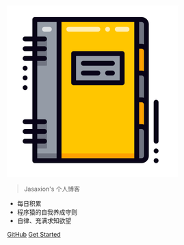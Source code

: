 <!-- _coverpage.md --> 

![logo](pic/notebook_icon.svg)

> Jasaxion's 个人博客

- 每日积累
- 程序猿的自我养成守则
- 自律、充满求知欲望

[GitHub](https://github.com/Jasaxion)
[Get Started](./guide.md)

